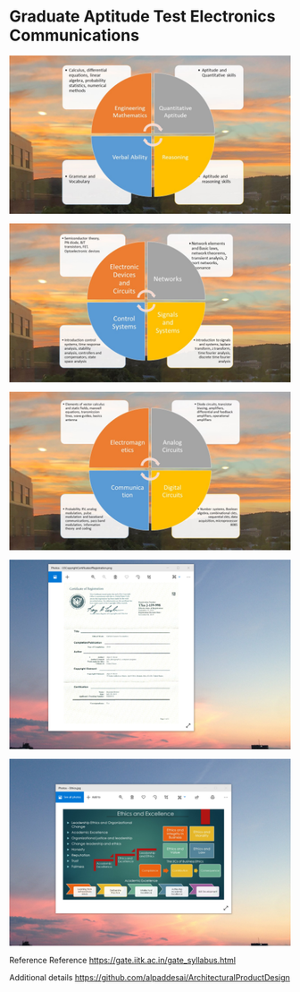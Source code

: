 # Graduate Aptitude Test Electronics Communications

![image](GATE_EC_1.JPG)

![image](GATE_EC_2.JPG)

![image](GATE_EC_3.JPG)

![image](USCopyrightCertificate.png)

![image](EthicsandExcellence.png)

Reference Reference https://gate.iitk.ac.in/gate_syllabus.html

Additional details https://github.com/alpaddesai/ArchitecturalProductDesign
